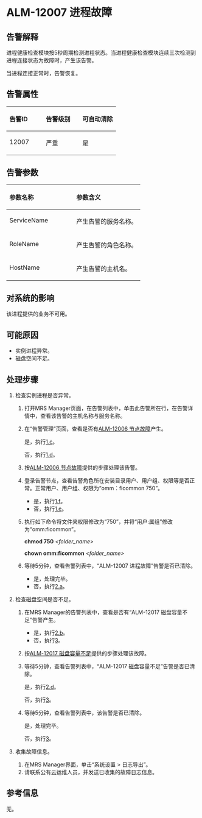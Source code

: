 # ALM-12007 进程故障<a name="ZH-CN_TOPIC_0093195025"></a>

## 告警解释<a name="zh-cn_topic_0035461477_section326144516243"></a>

进程健康检查模块按5秒周期检测进程状态。当进程健康检查模块连续三次检测到进程连接状态为故障时，产生该告警。

当进程连接正常时，告警恢复。

## 告警属性<a name="zh-cn_topic_0035461477_section6111346162413"></a>

<a name="zh-cn_topic_0035461477_table57254399115740"></a>
<table><thead align="left"><tr id="zh-cn_topic_0035461477_row9287631115740"><th class="cellrowborder" valign="top" width="33.33333333333333%" id="mcps1.1.4.1.1"><p id="zh-cn_topic_0035461477_p17649296115740"><a name="zh-cn_topic_0035461477_p17649296115740"></a><a name="zh-cn_topic_0035461477_p17649296115740"></a><strong id="zh-cn_topic_0035461477_b55190100115740"><a name="zh-cn_topic_0035461477_b55190100115740"></a><a name="zh-cn_topic_0035461477_b55190100115740"></a>告警ID</strong></p>
</th>
<th class="cellrowborder" valign="top" width="33.33333333333333%" id="mcps1.1.4.1.2"><p id="zh-cn_topic_0035461477_p47532685115740"><a name="zh-cn_topic_0035461477_p47532685115740"></a><a name="zh-cn_topic_0035461477_p47532685115740"></a><strong id="zh-cn_topic_0035461477_b47201533115740"><a name="zh-cn_topic_0035461477_b47201533115740"></a><a name="zh-cn_topic_0035461477_b47201533115740"></a>告警级别</strong></p>
</th>
<th class="cellrowborder" valign="top" width="33.33333333333333%" id="mcps1.1.4.1.3"><p id="zh-cn_topic_0035461477_p57684857115740"><a name="zh-cn_topic_0035461477_p57684857115740"></a><a name="zh-cn_topic_0035461477_p57684857115740"></a><strong id="zh-cn_topic_0035461477_b545935115740"><a name="zh-cn_topic_0035461477_b545935115740"></a><a name="zh-cn_topic_0035461477_b545935115740"></a>可自动清除</strong></p>
</th>
</tr>
</thead>
<tbody><tr id="zh-cn_topic_0035461477_row66058201115740"><td class="cellrowborder" valign="top" width="33.33333333333333%" headers="mcps1.1.4.1.1 "><p id="zh-cn_topic_0035461477_p52284484115740"><a name="zh-cn_topic_0035461477_p52284484115740"></a><a name="zh-cn_topic_0035461477_p52284484115740"></a>12007</p>
</td>
<td class="cellrowborder" valign="top" width="33.33333333333333%" headers="mcps1.1.4.1.2 "><p id="zh-cn_topic_0035461477_p53428834115740"><a name="zh-cn_topic_0035461477_p53428834115740"></a><a name="zh-cn_topic_0035461477_p53428834115740"></a>严重</p>
</td>
<td class="cellrowborder" valign="top" width="33.33333333333333%" headers="mcps1.1.4.1.3 "><p id="zh-cn_topic_0035461477_p30647132115740"><a name="zh-cn_topic_0035461477_p30647132115740"></a><a name="zh-cn_topic_0035461477_p30647132115740"></a>是</p>
</td>
</tr>
</tbody>
</table>

## 告警参数<a name="zh-cn_topic_0035461477_section23035599162423"></a>

<a name="zh-cn_topic_0035461477_table46073331115740"></a>
<table><thead align="left"><tr id="zh-cn_topic_0035461477_row61137271115740"><th class="cellrowborder" valign="top" width="50%" id="mcps1.1.3.1.1"><p id="zh-cn_topic_0035461477_p12757138115740"><a name="zh-cn_topic_0035461477_p12757138115740"></a><a name="zh-cn_topic_0035461477_p12757138115740"></a><strong id="zh-cn_topic_0035461477_b109878115740"><a name="zh-cn_topic_0035461477_b109878115740"></a><a name="zh-cn_topic_0035461477_b109878115740"></a>参数名称</strong></p>
</th>
<th class="cellrowborder" valign="top" width="50%" id="mcps1.1.3.1.2"><p id="zh-cn_topic_0035461477_p65233882115740"><a name="zh-cn_topic_0035461477_p65233882115740"></a><a name="zh-cn_topic_0035461477_p65233882115740"></a><strong id="zh-cn_topic_0035461477_b41562707115740"><a name="zh-cn_topic_0035461477_b41562707115740"></a><a name="zh-cn_topic_0035461477_b41562707115740"></a>参数含义</strong></p>
</th>
</tr>
</thead>
<tbody><tr id="zh-cn_topic_0035461477_row63031701115740"><td class="cellrowborder" valign="top" width="50%" headers="mcps1.1.3.1.1 "><p id="zh-cn_topic_0035461477_p33156688115740"><a name="zh-cn_topic_0035461477_p33156688115740"></a><a name="zh-cn_topic_0035461477_p33156688115740"></a>ServiceName</p>
</td>
<td class="cellrowborder" valign="top" width="50%" headers="mcps1.1.3.1.2 "><p id="zh-cn_topic_0035461477_p48661874115740"><a name="zh-cn_topic_0035461477_p48661874115740"></a><a name="zh-cn_topic_0035461477_p48661874115740"></a>产生告警的服务名称。</p>
</td>
</tr>
<tr id="zh-cn_topic_0035461477_row49615655115740"><td class="cellrowborder" valign="top" width="50%" headers="mcps1.1.3.1.1 "><p id="zh-cn_topic_0035461477_p36475104115740"><a name="zh-cn_topic_0035461477_p36475104115740"></a><a name="zh-cn_topic_0035461477_p36475104115740"></a>RoleName</p>
</td>
<td class="cellrowborder" valign="top" width="50%" headers="mcps1.1.3.1.2 "><p id="zh-cn_topic_0035461477_p46772308115740"><a name="zh-cn_topic_0035461477_p46772308115740"></a><a name="zh-cn_topic_0035461477_p46772308115740"></a>产生告警的角色名称。</p>
</td>
</tr>
<tr id="zh-cn_topic_0035461477_row22304726115740"><td class="cellrowborder" valign="top" width="50%" headers="mcps1.1.3.1.1 "><p id="zh-cn_topic_0035461477_p11761830115740"><a name="zh-cn_topic_0035461477_p11761830115740"></a><a name="zh-cn_topic_0035461477_p11761830115740"></a>HostName</p>
</td>
<td class="cellrowborder" valign="top" width="50%" headers="mcps1.1.3.1.2 "><p id="zh-cn_topic_0035461477_p3610981115740"><a name="zh-cn_topic_0035461477_p3610981115740"></a><a name="zh-cn_topic_0035461477_p3610981115740"></a>产生告警的主机名。</p>
</td>
</tr>
</tbody>
</table>

## 对系统的影响<a name="zh-cn_topic_0035461477_section44036027162432"></a>

该进程提供的业务不可用。

## 可能原因<a name="zh-cn_topic_0035461477_section49898352162437"></a>

-   实例进程异常。
-   磁盘空间不足。

## 处理步骤<a name="zh-cn_topic_0035461477_section52362241162457"></a>

1.  检查实例进程是否异常。
    1.  打开MRS Manager页面，在告警列表中，单击此告警所在行，在告警详情中，查看该告警的主机名称与服务名称。
    2.  在“告警管理”页面，查看是否有[ALM-12006 节点故障](ALM-12006-节点故障.md#ZH-CN_TOPIC_0093195024)产生。

        是，执行[1.c](#zh-cn_topic_0035461477_li2911734163437)。

        否，执行[1.d](#zh-cn_topic_0035461477_li13866005163437)。

    3.  <a name="zh-cn_topic_0035461477_li2911734163437"></a>按[ALM-12006 节点故障](ALM-12006-节点故障.md#ZH-CN_TOPIC_0093195024)提供的步骤处理该告警。
    4.  <a name="zh-cn_topic_0035461477_li13866005163437"></a>登录告警节点，查看告警角色所在安装目录用户、用户组、权限等是否正常。正常用户、用户组、权限为“omm：ficommon 750”。
        -   是，执行[1.f](#zh-cn_topic_0035461477_li46518721164818)。
        -   否，执行[1.e](#zh-cn_topic_0035461477_li56651933164749)。

    5.  <a name="zh-cn_topic_0035461477_li56651933164749"></a>执行如下命令将文件夹权限修改为“750”，并将“用户:属组”修改为“omm:ficommon”。

        **chmod 750** _<folder\_name\>_

        **chown omm:ficommon** _<folder\_name\>_

    6.  <a name="zh-cn_topic_0035461477_li46518721164818"></a>等待5分钟，查看告警列表中，“ALM-12007 进程故障”告警是否已清除。
        -   是，处理完毕。
        -   否，执行[2.a](#zh-cn_topic_0035461477_li1779806016495)。


2.  检查磁盘空间是否不足。
    1.  <a name="zh-cn_topic_0035461477_li1779806016495"></a>在MRS Manager的告警列表中，查看是否有“ALM-12017 磁盘容量不足”告警产生。
        -   是，执行[2.b](#zh-cn_topic_0035461477_li41496976164852)。
        -   否，执行[3](#zh-cn_topic_0035461477_li30483657164858)。

    2.  <a name="zh-cn_topic_0035461477_li41496976164852"></a>按[ALM-12017 磁盘容量不足](ALM-12017-磁盘容量不足.md#ZH-CN_TOPIC_0093195030)提供的步骤处理该故障。
    3.  等待5分钟，查看告警列表中，“ALM-12017 磁盘容量不足”告警是否已清除。

        是，执行[2.d](#zh-cn_topic_0035461477_li33899481164916)。

        否，执行[3](#zh-cn_topic_0035461477_li30483657164858)。

    4.  <a name="zh-cn_topic_0035461477_li33899481164916"></a>等待5分钟，查看告警列表中，该告警是否已清除。

        是，处理完毕。

        否，执行[3](#zh-cn_topic_0035461477_li30483657164858)。


3.  <a name="zh-cn_topic_0035461477_li30483657164858"></a>收集故障信息。
    1.  在MRS Manager界面，单击“系统设置 \> 日志导出”。
    2.  请联系公有云运维人员，并发送已收集的故障日志信息。


## 参考信息<a name="zh-cn_topic_0035461477_section55635852162510"></a>

无。

